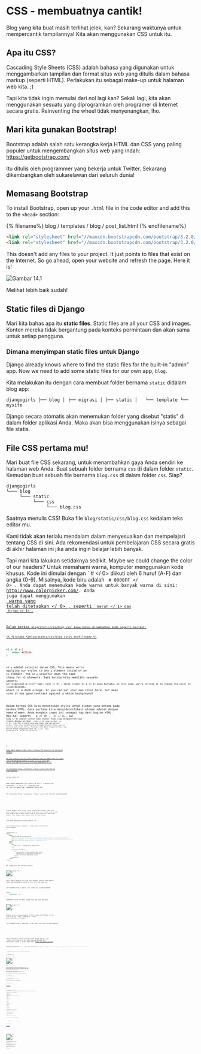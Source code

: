 # CSS - membuatnya cantik!

Blog yang kita buat masih terlihat jelek, kan? Sekarang waktunya untuk mempercantik tampilannya! Kita akan menggunakan CSS untuk itu.

## Apa itu CSS?

Cascading Style Sheets (CSS) adalah bahasa yang digunakan untuk menggambarkan tampilan dan format situs web yang ditulis dalam bahasa markup (seperti HTML). Perlakukan itu sebagai make-up untuk halaman web kita. ;)

Tapi kita tidak ingin memulai dari nol lagi kan? Sekali lagi, kita akan menggunakan sesuatu yang diprogramkan oleh programer di Internet secara gratis. Reinventing the wheel tidak menyenangkan, lho.

## Mari kita gunakan Bootstrap!

Bootstrap adalah salah satu kerangka kerja HTML dan CSS yang paling populer untuk mengembangkan situs web yang indah: https://getbootstrap.com/

Itu ditulis oleh programmer yang bekerja untuk Twitter. Sekarang dikembangkan oleh sukarelawan dari seluruh dunia!

## Memasang Bootstrap

To install Bootstrap, open up your `.html` file in the code editor and add this to the `<head>` section:

{% filename%} blog / templates / blog / post_list.html {% endfilename%}

```html
<link rel="stylesheet" href="//maxcdn.bootstrapcdn.com/bootstrap/3.2.0/css/bootstrap.min.css"> 
<link rel="stylesheet" href="//maxcdn.bootstrapcdn.com/bootstrap/3.2.0/css/bootstrap-theme.min.css">
```

This doesn't add any files to your project. It just points to files that exist on the Internet. So go ahead, open your website and refresh the page. Here it is!

![Gambar 14.1](images/bootstrap1.png)

Melihat lebih baik sudah!

## Static files di Django

Mari kita bahas apa itu **static files**. Static files are all your CSS and images. Konten mereka tidak bergantung pada konteks permintaan dan akan sama untuk setiap pengguna.

### Dimana menyimpan static files untuk Django

Django already knows where to find the static files for the built-in "admin" app. Now we need to add some static files for our own app, `blog`.

Kita melakukan itu dengan cara membuat folder bernama `static` didalam blog app:

    djangogirls ├── blog │ ├── migrasi │ ├── static │   └── template └── mysite
    

Django secara otomatis akan menemukan folder yang disebut "statis" di dalam folder aplikasi Anda. Maka akan bisa menggunakan isinya sebagai file statis.

## File CSS pertama mu!

Mari buat file CSS sekarang, untuk menambahkan gaya Anda sendiri ke halaman web Anda. Buat sebuah folder bernama `css` di dalam folder `static`. Kemudian buat sebuah file bernama `blog.css` di dalam folder `css`. Siap?

    djangogirls
    └─── blog
         └─── static
              └─── css
                   └─── blog.css
    

Saatnya menulis CSS! Buka file `blog/static/css/blog.css` kedalam teks editor mu.

Kami tidak akan terlalu mendalam dalam menyesuaikan dan mempelajari tentang CSS di sini. Ada rekomendasi untuk pembelajaran CSS secara gratis di akhir halaman ini jika anda ingin belajar lebih banyak.

Tapi mari kita lakukan setidaknya sedikit. Maybe we could change the color of our headers? Untuk memahami warna, komputer menggunakan kode khusus. Kode ini dimulai dengan ` # </ 0> diikuti oleh 6 huruf (A-F) dan angka (0-9). Misalnya, kode biru adalah <code> # 0000FF </ 0> . Anda dapat menemukan kode warna untuk banyak warna di sini: http://www.colorpicker.com/. Anda juga dapat menggunakan <a href="http://www.w3schools.com/colors/colors_names.asp"> warna yang telah ditetapkan </ 0> , seperti <code> merah </ 1> dan <code> hijau </ 1> .</p>

<p>Dalam berkas <code>blog/static/css/blog.css` kamu harus ditambahkan kode seperti berikut:

{% filename %}blog/static/css/blog.css{% endfilename %}

```css
h1 a, h2 a {
    color: #C25100;
}

```

`h1 a` adalah selector dalam CSS. This means we're applying our styles to any `a` element inside of an `h1` element; the `h2 a` selector does the same thing for `h2` elements. Jadi ketika kita memiliki sesuatu seperti `&lt;h1&gt;&lt;a href=""&gt; link </ 0> , style <code> h1 a </ 1> akan berlaku. In this case, we're telling it to change its color to <code>#C25100`, which is a dark orange. Or you can put your own color here, but make sure it has good contrast against a white background!

Dalam berkas CSS kita menentukan styles untuk elemen yang berada pada berkas HTML. Cara pertama kita mengidentifikasi elemen adalah dengan nama elemen. Anda mungkin ingat ini sebagai tag dari bagian HTML. Hal-hal seperti ` a </ 0> , <code> h1 </ 0> , dan <code> body </ 0> adalah contoh nama elemen.
Kami juga mengidentifikasi elemen dengan atribut <code> class </ 0> atau atribut <code> id </ 0> . Class dan id adalah nama-nama elemen yang kamu berikan sendiri. Class-class mendefinisikan kelompok-kelompok elemen, dan id menunjuk pada elemen khusus. Misalnya, Anda dapat mengidentifikasi tag berikut dengan menggunakan nama tag <code> a </ 0> , kelas <code> external_link </ 0> , atau id <code> link_to_wiki_page </ 0> :</p>

<pre><code class="html"><a href="https://en.wikipedia.org/wiki/Django" class="external_link" id="link_to_wiki_page">
`</pre> 

Anda dapat membaca lebih lanjut tentang  CSS Selectors di w3schools </ 0> .</p> 

We also need to tell our HTML template that we added some CSS. Open the `blog/templates/blog/post_list.html` file in the code editor and add this line at the very beginning of it:

{% filename%} blog / templates / blog / post_list.html {% endfilename%}

```html
{% load static %}
```

Kami hanya memuatkan file statis di sini. :) Antara tag `<head>` dan ` </ 2> </ 1> , setelah link ke file CSS Bootstrap, tambahkan baris ini:</p>

<p>{% filename%} blog / templates / blog / post_list.html {% endfilename%}</p>

<pre><code class="html"><link rel="stylesheet" href="{% static 'css/blog.css' %}">
`</pre> 

Browser membaca file sesuai urutan yang mereka berikan, jadi kita perlu memastikan ini ada di tempat yang tepat. Jika tidak, kode di file kami mungkin akan diganti dengan kode di file Bootstrap. Kami hanya memberi tahu template kami dimana file CSS kami berada.

File Anda seharusnya terlihat seperti ini:

{% filename%} blog / templates / blog / post_list.html {% endfilename%}

```html
{% load static %}
<html>
    <head>
        <title>Django Girls blog</title>
        <link rel="stylesheet" href="//maxcdn.bootstrapcdn.com/bootstrap/3.2.0/css/bootstrap.min.css">
        <link rel="stylesheet" href="//maxcdn.bootstrapcdn.com/bootstrap/3.2.0/css/bootstrap-theme.min.css">
        <link rel="stylesheet" href="{% static 'css/blog.css' %}">
    </head>
    <body>
        <div>
            <h1><a href="/">Django Girls Blog</a></h1>
        </div>

        {% for post in posts %}
            <div>
                <p>published: {{ post.published_date }}</p>
                <h2><a href="">{{ post.title }}</a></h2>
                <p>{{ post.text|linebreaksbr }}</p>
            </div>
        {% endfor %}
    </body>
</html>
```

OK, simpan file dan refresh situsnya

![Gambar 14.2](images/color2.png)

Kerja bagus! Mungkin kita juga ingin memberi website kita sedikit udara dan meningkatkan margin di sisi kiri? Ayo coba ini!

{% filename%} blog / static / css / blog.css {% endfilename%}

```css
badan {
     padding-left: 15px; }
```

Tambahkan itu ke CSS Anda, simpan file dan lihat hasilnya!

![Gambar 14.3](images/margin2.png)

Mungkin kita bisa menyesuaikan font di header kita? Tempel ini ke file `<head>` di ` blog / templates / blog / post_list.html </ 1> Anda :</p>

<p>{% filename%} blog / templates / blog / post_list.html {% endfilename%}</p>

<pre><code class="html"><link href="//fonts.googleapis.com/css?family=Lobster&subset=latin,latin-ext" rel="stylesheet" type="text/css">
`</pre> 

Seperti sebelumnya, periksa urutan dan tempat sebelum link ke ` blog / static / css / blog.css </ 0> . Baris ini akan mengimpor font yang disebut <em> Lobster </ 1> dari Google Fonts (https://www.google.com/fonts).</p>

<p>Temukan blok deklarasi <code> h1 a </ 0> (kode antara tanda kurung <code> { </ 0> dan <code> } </ 0> ) di file CSS <code> blog / static / css / blog .css </ 0> .  Sekarang tambahkan baris <code> font-family: 'Lobster'; </ 0> di antara kawat gigi, dan segarkan halaman:</p>

<p>{% filename%} blog / static / css / blog.css {% endfilename%}</p>

<pre><code class="css">h1 a, h2 a {
    color: #C25100;
    font-family: 'Lobster';
}
`</pre> 

![Gambar 14.3](images/font.png)

Besar!

Seperti disebutkan di atas, CSS memiliki konsep kelas. Ini memungkinkan Anda memberi nama bagian dari kode HTML dan menerapkan gaya hanya pada bagian ini, tanpa mempengaruhi bagian lain. Ini bisa sangat membantu! Mungkin Anda memiliki dua divs yang melakukan sesuatu yang berbeda (seperti header dan postingan Anda). Sebuah kelas dapat membantu Anda membuat mereka terlihat berbeda.

Silakan dan beri nama beberapa bagian kode HTML. Tambahkan sebuah kelas yang disebut ` header halaman </ 0> ke <code> div </ 0> yang berisi header Anda, seperti ini:</p>

<p>{% filename%} blog / templates / blog / post_list.html {% endfilename%}</p>

<pre><code class="html">&lt;div class="page-header"&gt; 
&lt;h1&gt;&lt;a href="/"&gt; Django Girls Blog </ 1> </ 0>    

`</pre> 

Dan sekarang tambahkan sebuah kelas ` pos </ 0> ke <code> div </ 0> berisi sebuah posting blog.</p>

<p>{% filename%} blog / templates / blog / post_list.html {% endfilename%}</p>

<pre><code class="html"><div class="post">
    <p>published: {{ post.published_date }}</p>
    <h2><a href="">{{ post.title }}</a></h2>
    <p>{{ post.text|linebreaksbr }}</p>
</div>
`</pre> 

Kami sekarang akan menambahkan blok deklarasi ke penyeleksi yang berbeda. Pemilih dimulai dengan ` . </ 0> berhubungan dengan kelas. Ada banyak tutorial dan penjelasan bagus tentang CSS di Web yang dapat membantu Anda memahami kode berikut. For now, copy and paste it into your <code>blog/static/css/blog.css` file:

{% filename%} blog / static / css / blog.css {% endfilename%}

```css
.page-header {
    background-color: #C25100;
    margin-top: 0;
    padding: 20px 20px 20px 40px;
}

.page-header h1, .page-header h1 a, .page-header h1 a:visited, .page-header h1 a:active {
    color: #ffffff;
    font-size: 36pt;
    text-decoration: none;
}

.content {
    margin-left: 40px;
}

h1, h2, h3, h4 {
    font-family: 'Lobster', cursive;
}

.date {
    color: #828282;
}

.save {
    float: right;
}

.post-form textarea, .post-form input {
    width: 100%;
}

.top-menu, .top-menu:hover, .top-menu:visited {
    color: #ffffff;
    float: right;
    font-size: 26pt;
    margin-right: 20px;
}

.post {
    margin-bottom: 70px;
}

.post h1 a, .post h1 a:visited {
    color: #000000;
}
```

Kemudian hubungilah kode HTML yang menampilkan tulisan dengan deklarasi kelas. Ganti ini:

{% filename%} blog / templates / blog / post_list.html {% endfilename%}

```html
{% for post in posts %}
    <div class="post">
        <p>published: {{ post.published_date }}</p>
        <h2><a href="">{{ post.title }}</a></h2>
        <p>{{ post.text|linebreaksbr }}</p>
    </div>
{% endfor %}
```

di ` blog / templates / blog / post_list.html </ 0> dengan ini:</p>

<p>{% filename%} blog / templates / blog / post_list.html {% endfilename%}</p>

<pre><code class="html"><div class="content container">
    <div class="row">
        <div class="col-md-8">
            {% for post in posts %}
                <div class="post">
                    <div class="date">
                        <p>published: {{ post.published_date }}</p>
                    </div>
                    <h2><a href="">{{ post.title }}</a></h2>
                    <p>{{ post.text|linebreaksbr }}</p>
                </div>
            {% endfor %}
        </div>
    </div>
</div>
`</pre> 

Simpan file tersebut dan segarkan situs Anda.

![Gambar 14.4](images/final.png)

Woo hoo! Terlihat mengagumkan, kan? Lihatlah kode yang baru kita tempel untuk menemukan tempat di mana kita menambahkan kelas dalam HTML dan menggunakannya di CSS. Di mana Anda akan membuat perubahan jika Anda ingin tanggal menjadi turquoise?

Jangan takut untuk bermain-main dengan CSS ini sedikit dan mencoba untuk mengubah beberapa hal. Bermain dengan CSS dapat membantu Anda memahami hal-hal yang berbeda. Jika Anda memecahkan sesuatu, jangan khawatir - Anda selalu bisa membatalkannya!

Kami sangat merekomendasikan untuk mengambil online gratis ini  Codeacademy HTML & amp; Kursus CSS </ 0> . Ini dapat membantu Anda mempelajari semua tentang membuat situs web Anda lebih cantik dengan CSS.</p> 

Siap untuk bab berikutnya ?! :)